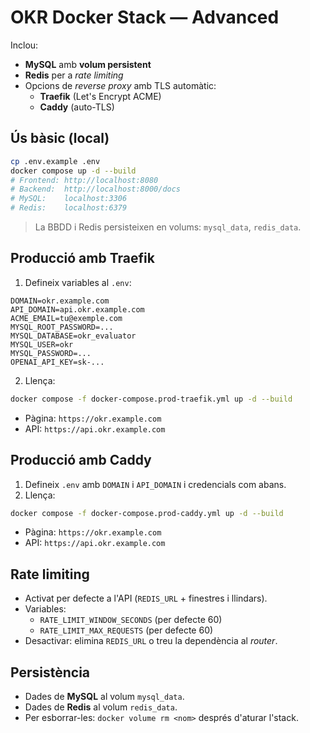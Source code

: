 # OKR Docker Stack — Advanced

Inclou:
- **MySQL** amb **volum persistent**
- **Redis** per a *rate limiting*
- Opcions de *reverse proxy* amb TLS automàtic:
  - **Traefik** (Let's Encrypt ACME)
  - **Caddy** (auto-TLS)

## Ús bàsic (local)
```bash
cp .env.example .env
docker compose up -d --build
# Frontend: http://localhost:8080
# Backend:  http://localhost:8000/docs
# MySQL:    localhost:3306
# Redis:    localhost:6379
```
> La BBDD i Redis persisteixen en volums: `mysql_data`, `redis_data`.

## Producció amb **Traefik**
1) Defineix variables al `.env`:
```
DOMAIN=okr.example.com
API_DOMAIN=api.okr.example.com
ACME_EMAIL=tu@exemple.com
MYSQL_ROOT_PASSWORD=...
MYSQL_DATABASE=okr_evaluator
MYSQL_USER=okr
MYSQL_PASSWORD=...
OPENAI_API_KEY=sk-...
```
2) Llença:
```bash
docker compose -f docker-compose.prod-traefik.yml up -d --build
```
- Pàgina: `https://okr.example.com`
- API: `https://api.okr.example.com`

## Producció amb **Caddy**
1) Defineix `.env` amb `DOMAIN` i `API_DOMAIN` i credencials com abans.
2) Llença:
```bash
docker compose -f docker-compose.prod-caddy.yml up -d --build
```
- Pàgina: `https://okr.example.com`
- API: `https://api.okr.example.com`

## Rate limiting
- Activat per defecte a l'API (`REDIS_URL` + finestres i llindars).
- Variables:
  - `RATE_LIMIT_WINDOW_SECONDS` (per defecte 60)
  - `RATE_LIMIT_MAX_REQUESTS` (per defecte 60)
- Desactivar: elimina `REDIS_URL` o treu la dependència al *router*.

## Persistència
- Dades de **MySQL** al volum `mysql_data`.
- Dades de **Redis** al volum `redis_data`.
- Per esborrar-les: `docker volume rm <nom>` després d'aturar l'stack.
